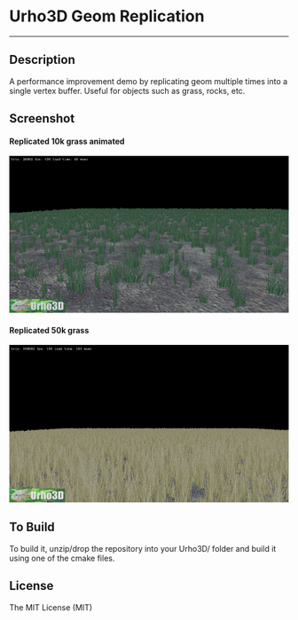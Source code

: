 # Urho3D Geom Replication
-----------------------------------------------------------------------------------

Description
-----------------------------------------------------------------------------------
A performance improvement demo by replicating geom multiple times into a single vertex buffer.  Useful for objects such as grass, rocks, etc.

Screenshot
-----------------------------------------------------------------------------------
#### Replicated 10k grass animated
![alt tag](https://github.com/Lumak/Urho3D-Geom-Replication/blob/master/screenshot/replicatedGeom2.jpg)

#### Replicated 50k grass
![alt tag](https://github.com/Lumak/Urho3D-Geom-Replication/blob/master/screenshot/replicatedGeom3.jpg)

To Build
-----------------------------------------------------------------------------------
To build it, unzip/drop the repository into your Urho3D/ folder and build it using one of the cmake files.

License
-----------------------------------------------------------------------------------
The MIT License (MIT)










